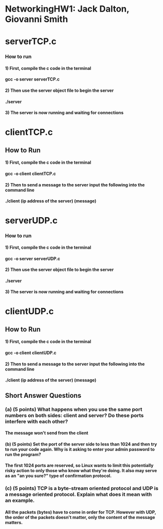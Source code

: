 # NetworkingHW1: Jack Dalton, Giovanni Smith
# serverTCP.c
### How to run
#### 1) First, compile the c code in the terminal 
#### gcc -o server serverTCP.c
#### 2) Then use the server object file to begin the server
#### ./server
#### 3) The server is now running and waiting for connections

# clientTCP.c
## How to Run
#### 1) First, compile the c code in the terminal
#### gcc -o client clientTCP.c
#### 2) Then to send a message to the server input the following into the command line
#### ./client (ip address of the server) (message)

# serverUDP.c
### How to run
#### 1) First, compile the c code in the terminal 
#### gcc -o server serverUDP.c
#### 2) Then use the server object file to begin the server
#### ./server
#### 3) The server is now running and waiting for connections

# clientUDP.c
## How to Run
#### 1) First, compile the c code in the terminal
#### gcc -o client clientUDP.c
#### 2) Then to send a message to the server input the following into the command line
#### ./client (ip address of the server) (message)



## Short Answer Questions
### (a) (5 points) What happens when you use the same port numbers on both sides: client and server? Do these ports interfere with each other?
#### The message won't send from the client

#### (b) (5 points) Set the port of the server side to less than 1024 and then try to run your code again. Why is it asking to enter your admin password to run the program?
#### The first 1024 ports are reserved, so Linux wants to limit this potentially risky action to only those who know what they're doing. It also may serve as an "an you sure?" type of confirmation protocol.
### (c) (5 points) TCP is a byte-stream oriented protocol and UDP is a message oriented protocol. Explain what does it mean with an example.
#### All the packets (bytes) have to come in order for TCP. However with UDP, the order of the packets doesn't matter, only the content of the message matters.




